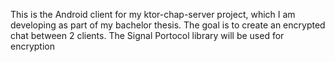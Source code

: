This is the Android client for my ktor-chap-server project, which I am developing as part of my bachelor thesis. The goal is to create an encrypted chat between 2 clients. The Signal Portocol library will be used for encryption 
